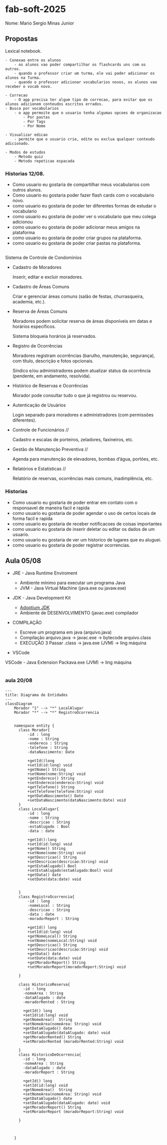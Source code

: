 
# fab-soft-2025

Nome: Mario Sergio Minas Junior


## Propostas

Lexical notebook.

	- Conexao entre os alunos
		- os alunos vao poder compartilhar os flashcards uns com os outros.
		- quando o professor criar um turma, ele vai poder adicionar os alunos na Turma.	
		- quando o professor adicionar vocabularios novos, os alunos vao receber o vocab novo.

	- Correcao
		- O app precisa ter algum tipo de correcao, para evitar que os alunos adicionem conteudos escritos errados.
	- Busca por vocabularios
		- o app permoite que o usuario tenha algumas opcoes de organizacao
			- Por pastas
			- Por Tags
			- Por Nome

	- Visualizar edicao
		- permite que o usuario crie, edite ou exclua qualquer conteudo adicionado.

	- Modos de estudos
		- Metodo quiz
		- Metodo repeticao espacada
  ### Historias 12/08.

 - Como usuario eu gostaria de compartilhar meus vocabularios com outros alunos.
 - Como usuario eu gostaria poder fazer flash cards com o vocabulario novo.
 - como usuario eu gostaria de poder ter diferentes formas de estudar o vocabulario
 - como usuario eu gostaria de poder ver o vocabulario que meu colega adicionou
 - como usuario eu gostaria de poder adicionar meus amigos na plataforma
 - como usuario eu gostaria de poder criar grupos na plataforma.
 - como usuario eu gostaria de poder criar pastas na plataforma.


##
Sistema de Controle de Condomínios 

- Cadastro de Moradores

	Inserir, editar e excluir moradores.

- Cadastro de Áreas Comuns

	Criar e gerenciar áreas comuns (salão de festas, churrasqueira, academia, etc.).

- Reserva de Áreas Comuns

	Moradores podem solicitar reserva de áreas disponíveis em datas e horários específicos.

	Sistema bloqueia horários já reservados.

- Registro de Ocorrências

	Moradores registram ocorrências (barulho, manutenção, segurança), com título, descrição e fotos opcionais.

	Síndico e/ou administradores podem atualizar status da ocorrência (pendente, em andamento, resolvida).


- Histórico de Reservas e Ocorrências

	Morador pode consultar tudo o que já registrou ou reservou.

- Autenticação de Usuários

	Login separado para moradores e administradores (com permissões diferentes).


- Controle de Funcionários //

	Cadastro e escalas de porteiros, zeladores, faxineiros, etc.

- Gestão de Manutenção Preventiva // 

	Agenda para manutenção de elevadores, bombas d’água, portões, etc.

- Relatórios e Estatísticas //

	Relatório de reservas, ocorrências mais comuns, inadimplência, etc.

### Historias 

- Como usuario eu gostaria de poder entrar em contato com o responsavel de maneira facil e rapida
- como usuario eu gostaria de poder agendar o uso de certos locais de forma facil e rapida
- como usuario eu gostaria de receber notificacoes de coisas importantes
- como usuario eu gostaria de inserir deletar ou editar os dados de um usuario.
- como usuario eu gostaria de ver um historico de lugares que eu aluguei.
- como usuario eu gostaria de poder registrar ocorrencias.





## Aula 05/08

- JRE - Java Runtime Enviroment
  - Ambiente mínimo para executar um programa Java
  - JVM - Java Virtual Machine (java.exe ou javaw.exe)

- JDK - Java Development Kit
  - [Adoptium JDK](https://adoptium.net/pt-BR)
  - Ambiente de DESENVOLVIMENTO (javac.exe) compilador

- COMPILAÇÃO

	- Escreve um programa em java (arquivo.java)
	- Compilação arquivo.java -> javac.exe -> bytecode arquivo.class
	- EXECUÇÃO 3 Passar .class -> java.exe (JVM) -> ling máquina

- VSCode

VSCode
	- Java Extension Packava.exe (JVM) -> ling máquina
#

### aula  20/08

```mermaid
---
title: Diagrama de Entidades
---
classDiagram
    Morador "1" --> "*" LocalAlugar
    Morador "*" --> "*" RegistroOcorrencia
    

    namespace entity {
      class Morador{
          -id : long
          -nome : String
          -endereco : String
          -telefone : String
          -dataNascimento: Date

          +getId()long
          +setId(id:long) void
          +getNome() String
          +setNome(nome:String) void
          +getEndereco() String
          +setEndereco(endereco:String) void
          +getTelefone() String
          +setTelefone(telefone:String) void
          +getDataNascimento() Date
          +setDataNascimento(dataNascimento:Date) void
      }
      class LocalAlugar{
          -id : long
          -nome : String
          -descricao : String
          -estaAlugado : Bool
          -data : date

          +getId():long
          +setId(id:long) void
          +getNome() String
          +setNome(nome:String) void
          +getDescricao() String
          +setDescricao(descricao:String) void
          +getEstaAlugado() Bool
          +setEstaAlugado(estaAlugado:Bool) void
          +getData() date
          +setDate(data:date) void
          

      }
      class RegistroOcorrencia{
          -id : long
          -nomeLocal : String
          -descricao : String
          -data : date
          -moradorReport : String
        
          +getId() long
          +setId(id:long) void
          +getNomeLocal() String
          +setNome(nomeLocal:String) void
          +getDescricao() String
          +setDescricao(descricao:String) void
          +getData() date
          +setDate(data:date) void
          +getMoradorReport() String
          +setMoradorReport(moradorReport:String) void

      }

      class HistoricoReserva{
        -id : long
        -nomeArea : String
        -dataAlugado : date
        -moradorRented : String

        +getId() long
        +setId(id:long) void
        +getNomeArea()  String
        +setNomeArea(nomeArea: String) void
        +getDataAlugado() date
        +setDataAlugado(dataAlugado: date) void
        +getMoradorRented() String
        +setMoradorRented (moradorRented:String) void 

      }
      class HistoricoDeOcorrencia{
        -id : long
        -nomeArea : String
        -dataAlugado : date
        -moradorReport : String

        +getId() long
        +setId(id:long) void
        +getNomeArea()  String
        +setNomeArea(nomeArea: String) void
        +getDataAlugado() date
        +setDataAlugado(dataAlugado: date) void
        +getMoradorReport() String
        +setMoradorReport (moradorReport:String) void 

      }
 
      
      
    }
